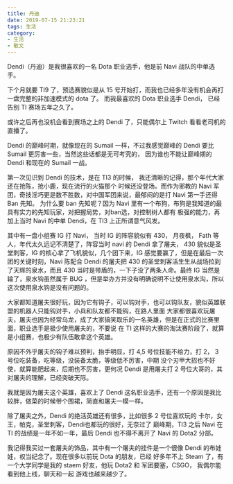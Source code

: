 ```yaml
---
title: 丹迪
date: 2019-07-15 21:23:21
tags: 生活
category: 
- 生活
- 散文
---
```


Dendi（丹迪）是我很喜欢的一名 Dota 职业选手，他是前 Navi 战队的中单选手。

下个月就要 TI9 了，预选赛貌似是从 15 号开始打，而我也已经多年没有机会再打一盘完整的非加速模式的 dota 了。
而我最喜欢的 Dota 职业选手 Dendi， 已经告别 TI 赛场五年之久了。

或许之后再也没机会看到赛场之上的 Dendi 了，只能偶尔上 Twitch 看看老司机的直播了。

Dendi 的巅峰时期，就像现在的 Sumail 一样，不过我感觉巅峰的 Dendi 要比 Sumail 更厉害一些，当然这些话都是无可考究的，
因为谁也不能让巅峰期的 Dendi 和现在的 Sumail 一战。

第一次见识到 Dendi 的技术，是在 TI3 的时候， 我还清晰的记得，那个年代大家还在抢陈，抢小鹿，现在流行的火猫那个
时候还没登场。而作为邪教的 Navi 军团，奇技淫巧更是数不胜数，对中国军团来说，最郁闷的是打 Navi 第一手还得 Ban 先知。
为什么要 ban 先知呢？因为 Navi 里有一个布狗，布狗是我知道的最具有实力的先知玩家，对把握局势，对ban选，对控制树人都有
极强的能力，再加上当时 Navi 的中单 Dendi，在 TI3 上正所谓意气风发。

其中有一盘小组赛 IG 打 Navi， 当时 IG 的阵容貌似有 430， 月夜枫， Fath 等人，年代太久远记不清楚了，阵容当时 navi 的
Dendi 拿了屠夫， 430 貌似是圣堂刺客，IG 的核心拿了飞机貌似，几个团下来，IG 感觉要赢了，但是在最后一次团的关键时刻，Navi
陈配合 Dendi 的屠夫把 430 的圣堂刺客活生生从战场拉到了天辉的泉水，而且 430 当时是带盾的，一下子没了两条人命。最终 IG
当然是输了，泉水钩虽然属于 BUG ，但是举办方并没有明确说明不让使用泉水沟，所以这次使用泉水钩是没有问题的。

大家都知道屠夫很好玩，因为它有钩子，可以钩对手，也可以钩队友，貌似英雄联盟的机器人只能钩对手，小兵和队友都不能钩，在路人里面
大家都很喜欢玩屠夫，屠夫也因为经常乌龙，成了大家搞笑取乐的一名英雄，但是在正式的比赛里面，职业选手是极少使用屠夫的，不要说
在 TI 这样的大赛的淘汰赛阶段了，就算是小组赛，也极少有队伍敢拿这个英雄。

原因不外乎屠夫的钩子难以预判，抬手明显，打 4,5 号位技能不给力，打 2， 3 号位吃装备，吃等级，没装备太脆，等级低不厉害，中期
没个刃甲大招也不好使，就算能肥起来，后期也不厉害，更何况 Dendi 是用屠夫打 2 号位大哥的，其对屠夫的理解，已经突破天际。

我就是因为屠夫这个英雄，喜欢上了 Dendi 这名职业选手，还有一个原因是我比较胖，做菜的时候带个围裙，简直和屠夫一模一样。

除了屠夫之外，Dendi 的绝活英雄还有很多，比如很多 2 号位喜欢玩的 卡尔，女王，帕克，圣堂刺客，Dendi也都玩的很好，无奈过了
巅峰期，TI3 之后 Navi 在 TI 的战绩是一年不如一年，最后 Dendi 也不得不离开了 Navi 的 Dota2 分部。

我记得我买过一套屠夫的饰品，其中有一个屠夫的挂件是一个很像 Dendi 的布娃娃，权当纪念了。现在很多以前玩 Dota 的朋友，已经
好多年不上 Steam 了，有一个大学同学是我的 staem 好友，他玩 Dota2 和 军团要塞，CSGO， 我偶尔能看到他上线，聊天和一起
游戏也越来越少了。